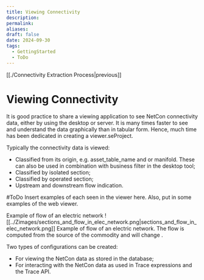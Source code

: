 ```yaml
---
title: Viewing Connectivity
description: 
permalink: 
aliases: 
draft: false
date: 2024-09-30
tags:
  - GettingStarted
  - ToDo
---
```

[[./Connectivity Extraction Process|previous]]
# Viewing Connectivity


It is good practice to share a viewing application to see NetCon connectivity data, either by using the desktop or server. It is many times faster to see and understand the data graphically than in tabular form. Hence, much time has been dedicated in creating a viewer.seProject.

Typically the connectivity data is viewed:

- Classified from its origin, e.g. asset_table_name and or manifold. These can also be used in combination with business filter in the desktop tool;
- Classified by isolated section;
- Classified by operated section;
- Upstream and downstream flow indication.

#ToDo Insert examples of each seen in the viewer here.
Also, put in some examples of the web viewer.

Example of flow of an electric network
![[../Zimages/sections_and_flow_in_elec_network.png|sections_and_flow_in_elec_network.png]]
Example of flow of an electric network. The flow is computed from the source of the commodity and will change .

Two types of configurations can be created:

- For viewing the NetCon data as stored in the database;
- For interacting with the NetCon data as used in Trace expressions and the Trace API.
